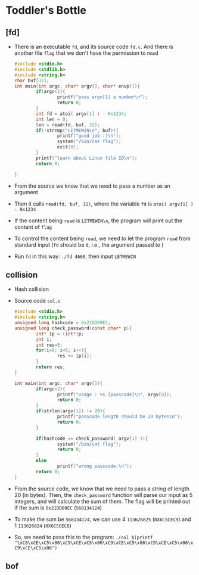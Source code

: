 # Toddler's Bottle

## [fd]

- There is an executable `fd`, and its source code `fd.c`. And there is another file `flag` that we don't have the permission to read

    ```c
    #include <stdio.h>
    #include <stdlib.h>
    #include <string.h>
    char buf[32];
    int main(int argc, char* argv[], char* envp[]){
            if(argc<2){
                    printf("pass argv[1] a number\n");
                    return 0;
            }
            int fd = atoi( argv[1] ) - 0x1234;
            int len = 0;
            len = read(fd, buf, 32);
            if(!strcmp("LETMEWIN\n", buf)){
                    printf("good job :)\n");
                    system("/bin/cat flag");
                    exit(0);
            }
            printf("learn about Linux file IO\n");
            return 0;

    }
    ```

- From the source we know that we need to pass a number as an argument 
- Then it calls `read(fd, buf, 32)`, where the variable `fd` is `atoi( argv[1] ) - 0x1234`
- If the content being `read` is `LETMEWIN\n`, the program will print out the content of `flag`
- To control the content being `read`, we need to let the program `read` from standard input (`fd` should be `0`, i.e., the argument passed to )
- Run `fd` in this way: `./fd 4660`, then input `LETMEWIN`

## collision

- Hash collision
- Source code `col.c`

    ```c
    #include <stdio.h>
    #include <string.h>
    unsigned long hashcode = 0x21DD09EC;
    unsigned long check_password(const char* p){
            int* ip = (int*)p;
            int i;
            int res=0;
            for(i=0; i<5; i++){
                    res += ip[i];
            }
            return res;
    }

    int main(int argc, char* argv[]){
            if(argc<2){
                    printf("usage : %s [passcode]\n", argv[0]);
                    return 0;
            }
            if(strlen(argv[1]) != 20){
                    printf("passcode length should be 20 bytes\n");
                    return 0;
            }

            if(hashcode == check_password( argv[1] )){
                    system("/bin/cat flag");
                    return 0;
            }
            else
                    printf("wrong passcode.\n");
            return 0;
    }
    ```
- From the source code, we know that we need to pass a string of length 20 (in bytes). Then, the `check_password` function will parse our input as 5 integers, and will calculate the sum of them. The flag will be printed out if the sum is `0x21DD09EC` (`568134124`)
- To make the sum be `568134124`, we can use 4 `113626825` (`0X6C5CEC9`) and 1 `113626824` (`0X6C5CEC8`)
- So, we need to pass this to the program: `./col $(printf "\xC8\xCE\xC5\x06\xC9\xCE\xC5\x06\xC9\xCE\xC5\x06\xC9\xCE\xC5\x06\xC9\xCE\xC5\x06")`

## bof


